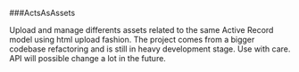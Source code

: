 ###ActsAsAssets

Upload and manage differents assets related to the same Active Record model using html upload fashion. The project comes from a bigger codebase refactoring and is still in heavy development stage.
Use with care. API will possible change a lot in the future.
